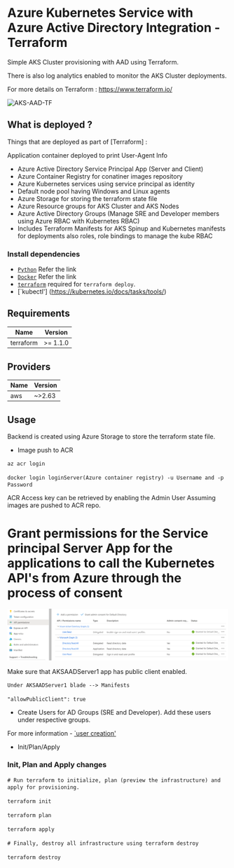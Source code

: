 # Azure Kubernetes Service with Azure Active Directory Integration - Terraform

Simple AKS Cluster provisioning with AAD using Terraform. 

There is also log analytics enabled to monitor the AKS Cluster deployments.

For more details on Terraform : https://www.terraform.io/


![AKS-AAD-TF](/)


## What is deployed ?

Things that are deployed as part of [Terraform] :

Application container deployed to print User-Agent Info

* Azure Active Directory Service Principal App (Server and Client)
* Azure Container Registry for conatiner images repository
* Azure Kubernetes services using service principal as identity
* Default node pool having Windows and Linux agents
* Azure Storage for storing the terraform state file
* Azure Resource groups for AKS Cluster and AKS Nodes
* Azure Active Directory Groups (Manage SRE and Developer members using Azure RBAC with Kubernetes RBAC)
* Includes Terraform Manifests for AKS Spinup and Kubernetes manifests for deployments also roles, role bindings to manage the kube RBAC

### Install dependencies

* [`Python`](https://www.python.org/downloads/) Refer the link
* [`Docker`](https://docs.docker.com/engine/install/) Refer the link
* [`terraform`](https://learn.hashicorp.com/tutorials/terraform/install-cli) required for `terraform deploy`.
* [`kubectl'] (https://kubernetes.io/docs/tasks/tools/)

## Requirements

| Name | Version |
|------|---------|
| terraform | >= 1.1.0 |

## Providers

| Name | Version |
|------|---------|
| aws | ~>2.63 |

## Usage

Backend is created using Azure Storage to store the terraform state file.

* Image push to ACR

```
az acr login

docker login loginServer(Azure container registry) -u Username and -p Password

```
ACR Access key can be retrieved by enabling the Admin User
Assuming images are pushed to ACR repo. 


# Grant permissions for the Service principal Server App for the applications to call the Kubernetes API's from Azure through the process of consent

![Grant Admin Consent](/grantapipermission.png)

Make sure that AKSAADServer1 app has public client enabled.
```
Under AKSAADServer1 blade --> Manifests

"allowPublicClient": true
```

* Create Users for AD Groups (SRE and Developer). Add these users under respective groups. 

For more information - [`user creation'](https://docs.microsoft.com/en-us/troubleshoot/windows-server/identity/create-an-active-directory-server)

* Init/Plan/Apply

### Init, Plan and Apply changes
```
# Run terraform to initialize, plan (preview the infrastructure) and apply for provisioning.

terraform init

terraform plan

terraform apply

# Finally, destroy all infrastructure using terraform destroy

terraform destroy
```
